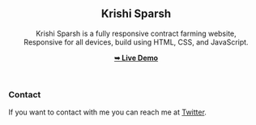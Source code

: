 
<div align="center">
  
<br />

  <h2 align="center">Krishi Sparsh</h2>

  Krishi Sparsh is a fully responsive contract farming website, <br />Responsive for all devices, build using HTML, CSS, and JavaScript.

  <a href="https://krishi-sparsh7.netlify.app/" target="_blank"><strong>➥ Live Demo</strong></a>

</div>

<br />



### Contact

If you want to contact with me you can reach me at [Twitter](https://www.twitter.com/Sudhansu_24).
